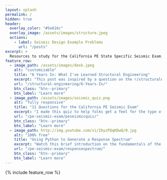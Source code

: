 ```yaml
---
layout: splash
permalink: /
hidden: true
header:
  overlay_color: "#5e616c"
  overlay_image: /assets/images/structure.jpeg
  actions:
    - label: Seismic Design Example Problems
      url: "/posts"
excerpt: >
  Resources to study for the California PE State Specific Seismic Exam, the NCEES Structural PE Exam, and various topics in Structural Engineering.
feature_row:
  - image_path: /assets/images/desk.jpeg
    alt: "customizable"
    title: "6 Years In: What I've Learned Structural Engineering"
    excerpt: "This post was inspired by a question on the r/structuralengineering subreddit asking about the daily design experience. Check out my response here."
    url: "/structural-engineering/6-Years-In/"
    btn_class: "btn--primary"
    btn_label: "Learn more"
  - image_path: /assets/images/seismic_quiz.png
    alt: "fully responsive"
    title: "11 Questions for the California PE Seismic Exam"
    excerpt: "I made this quiz to help folks get a feel for the type of content to expect on the California State Specific Seismic Exam."
    url: "/pe-seismic-exam/peseismicquiz/"
    btn_class: "btn--primary"
    btn_label: "Learn more"
  - image_path: http://img.youtube.com/vi/IbyzPQqKDwQ/0.jpg
    alt: "100% free"
    title: "Using Python to Generate a Response Spectrum"
    excerpt: "Watch this brief introduction on the fundamentals of the response spectrum and learn how to generate your own using Python."
    url: "/pe-seismic-exam/responsespectrum/"
    btn_class: "btn--primary"
    btn_label: "Learn more"      
---
```


{% include feature_row %}